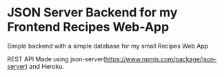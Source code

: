 # JSON Server Backend for my Frontend Recipes Web-App
Simple  backend with a simple database for my small Recipes Web App 


 REST API Made using json-server(https://www.npmjs.com/package/json-server) and Heroku.
